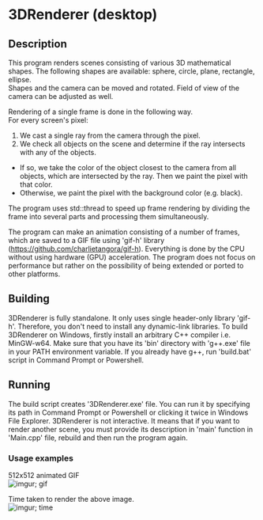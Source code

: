 # 3DRenderer (desktop)
## Description
This program renders scenes consisting of various 3D mathematical shapes. The following shapes are available: sphere, circle, plane, rectangle, ellipse.<br/>
Shapes and the camera can be moved and rotated. Field of view of the camera can be adjusted as well.<br/>

Rendering of a single frame is done in the following way.<br/>
For every screen's pixel:
1. We cast a single ray from the camera through the pixel.
2. We check all objects on the scene and determine if the ray intersects with any of the objects.
  - If so, we take the color of the object closest to the camera from all objects, which are intersected by the ray. Then we paint the pixel with that color.
  - Otherwise, we paint the pixel with the background color (e.g. black).

The program uses std::thread to speed up frame rendering by dividing the frame into several parts and processing them simultaneously.

The program can make an animation consisting of a number of frames, which are saved to a GIF file using 'gif-h' library (https://github.com/charlietangora/gif-h).
Everything is done by the CPU without using hardware (GPU) acceleration. The program does not focus on performance but rather on the possibility of being extended or ported to other platforms.

## Building
3DRenderer is fully standalone. It only uses single header-only library 'gif-h'. Therefore, you don't need to install any dynamic-link libraries. To build 3DRenderer on Windows, firstly install an arbitrary C++ compiler i.e. MinGW-w64. Make sure that you have its 'bin' directory with 'g++.exe' file in your PATH environment variable. If you already have g++, run 'build.bat' script in Command Prompt or Powershell.

## Running
The build script creates '3DRenderer.exe' file. You can run it by specifying its path in Command Prompt or Powershell or clicking it twice in Windows File Explorer. 3DRenderer is not interactive. It means that if you want to render another scene, you must provide its description in 'main' function in 'Main.cpp' file, rebuild and then run the program again.

### Usage examples
512x512 animated GIF<br/>
![imgur; gif](https://i.imgur.com/SLsHY6a.gif)

Time taken to render the above image.<br/>
![imgur; time](https://i.imgur.com/LVlAPEX.png)
